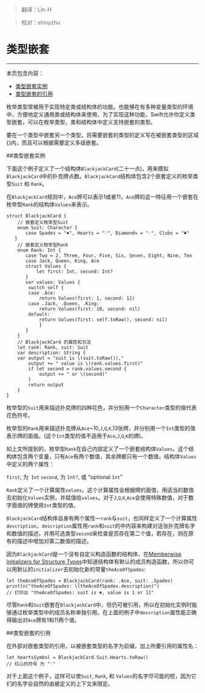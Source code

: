 > 翻译：Lin-H

> 校对：shinyzhu

# 类型嵌套
-----------------

本页包含内容：

-   [类型嵌套实例](#nested_types_in_action)
-   [类型嵌套的引用](#referring_to_nested_types)

枚举类型常被用于实现特定类或结构体的功能。也能够在有多种变量类型的环境中，方便地定义通用类或结构体来使用，为了实现这种功能，Swift允许你定义类型嵌套，可以在枚举类型、类和结构体中定义支持嵌套的类型。

要在一个类型中嵌套另一个类型，将需要嵌套的类型的定义写在被嵌套类型的区域{}内，而且可以根据需要定义多级嵌套。

<a name="nested_types_in_action"></a>
##类型嵌套实例

下面这个例子定义了一个结构体`BlackjackCard`(二十一点)，用来模拟`BlackjackCard`中的扑克牌点数。`BlackjackCard`结构体包含2个嵌套定义的枚举类型`Suit` 和 `Rank`。

在`BlackjackCard`规则中，`Ace`牌可以表示1或者11，`Ace`牌的这一特征用一个嵌套在枚举型`Rank`的结构体`Values`来表示。

    struct BlackjackCard {
        // 嵌套定义枚举型Suit
        enum Suit: Character {
           case Spades = "♠", Hearts = "♡", Diamonds = "♢", Clubs = "♣"
       }
        // 嵌套定义枚举型Rank
        enum Rank: Int {
           case Two = 2, Three, Four, Five, Six, Seven, Eight, Nine, Ten
           case Jack, Queen, King, Ace
           struct Values {
               let first: Int, second: Int?
           }
           var values: Values {
            switch self {
            case .Ace:
                return Values(first: 1, second: 11)
            case .Jack, .Queen, .King:
                return Values(first: 10, second: nil)
            default:
                return Values(first: self.toRaw(), second: nil)
                }
           }
        }
        // BlackjackCard 的属性和方法
        let rank: Rank, suit: Suit
        var description: String {
        var output = "suit is \(suit.toRaw()),"
            output += " value is \(rank.values.first)"
            if let second = rank.values.second {
                output += " or \(second)"
            }
            return output
        }
    }

枚举型的`Suit`用来描述扑克牌的四种花色，并分别用一个`Character`类型的值代表花色符号。

枚举型的`Rank`用来描述扑克牌从`Ace`~10,`J`,`Q`,`K`,13张牌，并分别用一个`Int`类型的值表示牌的面值。(这个`Int`类型的值不适用于`Ace`,`J`,`Q`,`K`的牌)。

如上文所提到的，枚举型`Rank`在自己内部定义了一个嵌套结构体`Values`。这个结构体包含两个变量，只有`Ace`有两个数值，其余牌都只有一个数值。结构体`Values`中定义的两个属性：

`first`, 为` Int`
`second`, 为 `Int?`, 或 “optional `Int`”

`Rank`定义了一个计算属性`values`，这个计算属性会根据牌的面值，用适当的数值去初始化`Values`实例，并赋值给`values`。对于`J`,`Q`,`K`,`Ace`会使用特殊数值，对于数字面值的牌使用`Int`类型的值。

`BlackjackCard`结构体自身有两个属性—`rank`与`suit`，也同样定义了一个计算属性`description`，`description`属性用`rank`和`suit`的中内容来构建对这张扑克牌名字和数值的描述，并用可选类型`second`来检查是否存在第二个值，若存在，则在原有的描述中增加对第二数值的描述。

因为`BlackjackCard`是一个没有自定义构造函数的结构体，在[Memberwise Initializers for Structure Types](https://github.com/CocoaChina-editors/Welcome-to-Swift/blob/master/The%20Swift%20Programming%20Language/02Language%20Guide/14Initialization.md)中知道结构体有默认的成员构造函数，所以你可以用默认的`initializer`去初始化新的常量`theAceOfSpades`:

    let theAceOfSpades = BlackjackCard(rank: .Ace, suit: .Spades)
    println("theAceOfSpades: \(theAceOfSpades.description)")
    // 打印出 "theAceOfSpades: suit is ♠, value is 1 or 11"

尽管`Rank`和`Suit`嵌套在`BlackjackCard`中，但仍可被引用，所以在初始化实例时能够通过枚举类型中的成员名称单独引用。在上面的例子中`description`属性能正确得输出对`Ace`牌有1和11两个值。

<a name="referring_to_nested_types"></a>
##类型嵌套的引用

在外部对嵌套类型的引用，以被嵌套类型的名字为前缀，加上所要引用的属性名：

    let heartsSymbol = BlackjackCard.Suit.Hearts.toRaw()
    // 红心的符号 为 "♡"

对于上面这个例子，这样可以使`Suit`, `Rank`, 和 `Values`的名字尽可能的短，因为它们的名字会自然的由被定义的上下文来限定。
